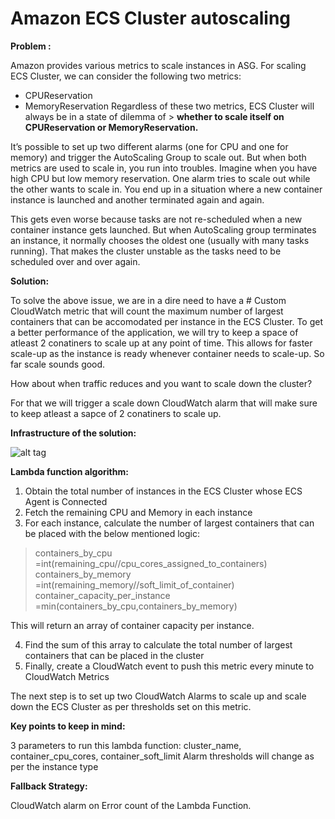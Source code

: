 # Amazon ECS Cluster autoscaling

**Problem :**

Amazon provides various metrics to scale instances in ASG. For scaling ECS Cluster, we can consider the following two metrics:

- CPUReservation
- MemoryReservation
Regardless of these two metrics, ECS Cluster will always be in a state of dilemma of > **whether to scale itself on CPUReservation or MemoryReservation.**

It’s possible to set up two different alarms (one for CPU and one for memory) and trigger the AutoScaling Group to scale out. But when both metrics are used to scale in, you run into troubles. Imagine when you have high CPU but low memory reservation. One alarm tries to scale out while the other wants to scale in. You end up in a situation where a new container instance is launched and another terminated again and again.

This gets even worse because tasks are not re-scheduled when a new container instance gets launched. But when AutoScaling group terminates an instance, it normally chooses the oldest one (usually with many tasks running). That makes the cluster unstable as the tasks need to be scheduled over and over again.

**Solution:**

To solve the above issue, we are in a dire need to have a # Custom CloudWatch metric that will count the maximum number of largest containers that can be accomodated per instance in the ECS Cluster. To get a better performance of the application, we will try to keep a space of atleast 2 conatiners to scale up at any point of time. This allows for faster scale-up as the instance is ready whenever container needs to scale-up. So far scale sounds good. 

How about when traffic reduces and you want to scale down the cluster?

For that we will trigger a scale down CloudWatch alarm that will make sure to keep atleast a sapce of 2 conatiners to scale up.

**Infrastructure of the solution:**

![alt tag](https://github.com/nehagarwaal/Scripts/blob/python/ECS_Cluster_Scaling_Infra.PNG)

**Lambda function algorithm:**

1. Obtain the total number of instances in the ECS Cluster whose ECS Agent is Connected
2. Fetch the remaining CPU and Memory in each instance
3. For each instance, calculate the number of largest containers that can be placed with the below mentioned logic:

> containers_by_cpu =int(remaining_cpu//cpu_cores_assigned_to_containers)
> containers_by_memory =int(remaining_memory//soft_limit_of_container)
> container_capacity_per_instance =min(containers_by_cpu,containers_by_memory)

This will return an array of container capacity per instance.

4. Find the sum of this array to calculate the total number of largest containers that can be placed in the cluster
5. Finally, create a CloudWatch event to push this metric every minute to CloudWatch Metrics

The next step is to set up two CloudWatch Alarms to scale up and scale down the ECS Cluster as per thresholds set on this metric.

**Key points to keep in mind:**

3 parameters to run this lambda function: cluster_name, container_cpu_cores, container_soft_limit
Alarm thresholds will change as per the instance type

**Fallback Strategy:**

CloudWatch alarm on Error count of the Lambda Function.
